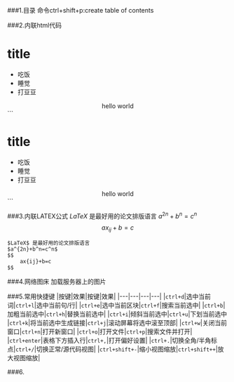 ###1.目录
命令ctrl+shift+p:create table of contents

###2.内联html代码
<div>
<h1>title</h1>
<ul>
    <li>吃饭</li>
    <li>睡觉</li>
    <li>打豆豆</li>
</ul>
<center>
    hello world
</center>

</div>
```
<div>
<h1>title</h1>
<ul>
    <li>吃饭</li>
    <li>睡觉</li>
    <li>打豆豆</li>
</ul>
<center>
    hello world
</center>
</div>
```


###3.内联LATEX公式
$LaTeX$ 是最好用的论文排版语言
$a^{2n}+b^n=c^n$
$$
    ax_{ij}+b=c
$$
```
$LaTeX$ 是最好用的论文排版语言
$a^{2n}+b^n=c^n$
$$
    ax{ij}+b=c
$$
```


###4.网络图床
加载服务器上的图片


###5.常用快捷键
|按键|效果|按键|效果|
|---|---|---|---|
|`ctrl+d`|选中当前词|`ctrl+l`|选中当前句/行|
|`ctrl+e`|选中当前区块|`ctrl+f`|搜索当前选中|
|`ctrl+b`|加粗当前选中|`ctrl+h`|替换当前选中|
|`ctrl+i`|倾斜当前选中|`ctrl+u`|下划当前选中
|`ctrl+k`|将当前选中生成链接|`ctrl+j`|滚动屏幕将选中滚至顶部|
|`ctrl+w`|关闭当前窗口|`ctrl+n`|打开新窗口|
|`ctrl+o`|打开文件|`ctrl+p`|搜索文件并打开|
|`ctrl+enter`|表格下方插入行|`ctrl+,`|打开偏好设置|
|`ctrl+.`|切换全角/半角标点|`ctrl+/`|切换正常/源代码视图|
|`ctrl+shift+-`|缩小视图缩放|`ctrl+shift++`|放大视图缩放|


###6.